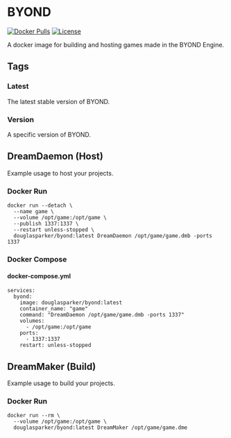 # BYOND

[![Docker Pulls](https://img.shields.io/docker/pulls/douglasparker/byond)](https://hub.docker.com/r/douglasparker/byond)
[![License](https://img.shields.io/github/license/douglasparker/byond)](https://github.com/douglasparker/byond/blob/release/LICENSE)

A docker image for building and hosting games made in the BYOND Engine.

## Tags

### Latest

The latest stable version of BYOND.

### Version

A specific version of BYOND.

## DreamDaemon (Host)

Example usage to host your projects.

### Docker Run

```docker
docker run --detach \
  --name game \
  --volume /opt/game:/opt/game \
  --publish 1337:1337 \
  --restart unless-stopped \
  douglasparker/byond:latest DreamDaemon /opt/game/game.dmb -ports 1337
```

### Docker Compose

#### docker-compose.yml

```docker
services:
  byond:
    image: douglasparker/byond:latest
    container_name: "game"
    command: "DreamDaemon /opt/game/game.dmb -ports 1337"
    volumes:
      - /opt/game:/opt/game
    ports:
      - 1337:1337
    restart: unless-stopped
```

## DreamMaker (Build)

Example usage to build your projects.

### Docker Run

```docker
docker run --rm \
  --volume /opt/game:/opt/game \
  douglasparker/byond:latest DreamMaker /opt/game/game.dme
```
